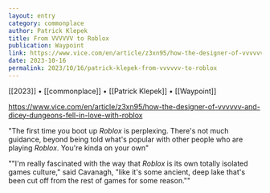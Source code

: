 ```yaml
---
layout: entry
category: commonplace
author: Patrick Klepek
title: From VVVVVV to Roblox
publication: Waypoint
link: https://www.vice.com/en/article/z3xn95/how-the-designer-of-vvvvvv-and-dicey-dungeons-fell-in-love-with-roblox
date: 2023-10-16
permalink: 2023/10/16/patrick-klepek-from-vvvvvv-to-roblox
---
```


[[2023]] • [[commonplace]] • [[Patrick Klepek]] • [[Waypoint]]

https://www.vice.com/en/article/z3xn95/how-the-designer-of-vvvvvv-and-dicey-dungeons-fell-in-love-with-roblox

"The first time you boot up *Roblox* is perplexing. There's not much guidance, beyond being told what's popular with other people who are playing *Roblox*. You're kinda on your own"

""I'm really fascinated with the way that *Roblox* is its own totally isolated games culture," said Cavanagh, "like it's some ancient, deep lake that's been cut off from the rest of games for some reason.""
